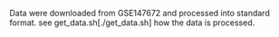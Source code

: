 Data were downloaded from GSE147672 and processed into standard format.
see get_data.sh[./get_data.sh] how the data is processed.
